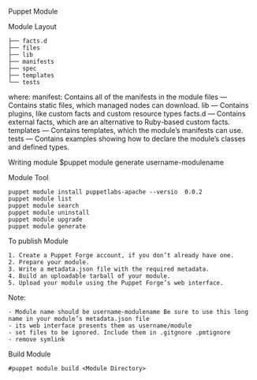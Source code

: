 Puppet Module

Module Layout

```
├── facts.d
├── files
├── lib
├── manifests
├── spec
├── templates
└── tests
```

where:
manifest: Contains all of the manifests in the module
files — Contains static files, which managed nodes can download.
lib — Contains plugins, like custom facts and custom resource types
facts.d — Contains external facts, which are an alternative to Ruby-based custom facts. 
templates — Contains templates, which the module’s manifests can use.
tests — Contains examples showing how to declare the module’s classes and defined types.

Writing module
$puppet module generate username-modulename

Module Tool
```
puppet module install puppetlabs-apache --versio  0.0.2
puppet module list
puppet module search
puppet module uninstall
puppet module upgrade
puppet module generate
```
To publish Module
```
1. Create a Puppet Forge account, if you don’t already have one.
2. Prepare your module.
3. Write a metadata.json file with the required metadata.
4. Build an uploadable tarball of your module.
5. Upload your module using the Puppet Forge’s web interface.
```

Note:
```
- Module name should be username-modulename Be sure to use this long name in your module’s metadata.json file
- its web interface presents them as username/module
- set files to be ignored. Include them in .gitgnore .pmtignore
- remove symlink
```

Build Module
```
#puppet module build <Module Directory>
```